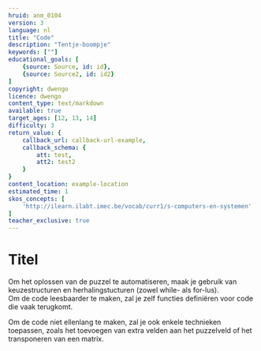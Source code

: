 ```yaml
---
hruid: anm_0104
version: 3
language: nl
title: "Code"
description: "Tentje-boompje"
keywords: [""]
educational_goals: [
    {source: Source, id: id}, 
    {source: Source2, id: id2}
]
copyright: dwengo
licence: dwengo
content_type: text/markdown
available: true
target_ages: [12, 13, 14]
difficulty: 3
return_value: {
    callback_url: callback-url-example,
    callback_schema: {
        att: test,
        att2: test2
    }
}
content_location: example-location
estimated_time: 1
skos_concepts: [
    'http://ilearn.ilabt.imec.be/vocab/curr1/s-computers-en-systemen'
]
teacher_exclusive: true
---
```


# Titel

Om het oplossen van de puzzel te automatiseren, maak je gebruik van keuzestructuren en herhalingstucturen (zowel while- als for-lus). <br>
Om de code leesbaarder te maken, zal je zelf functies definiëren voor code die vaak terugkomt. <br>

Om de code niet ellenlang te maken, zal je ook enkele technieken toepassen, zoals het toevoegen van extra velden aan het puzzelveld of het transponeren van een matrix.
